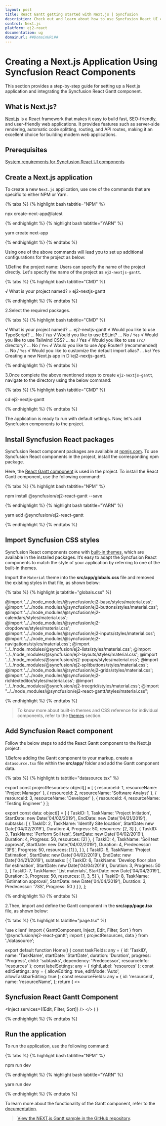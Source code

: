 ```yaml
---
layout: post
title: React Gantt getting started with Next.js | Syncfusion
description: Check out and learn about how to use Syncfusion React UI components in the Next.js project.
control: Next.js
platform: ej2-react
documentation: ug
domainurl: ##DomainURL##
---
```



# Creating a Next.js Application Using Syncfusion React Components 

This section provides a step-by-step guide for setting up a Next.js application and integrating the Syncfusion React Gantt component.

## What is Next.js?

[Next.js](https://nextjs.org/) is a React framework that makes it easy to build fast, SEO-friendly, and user-friendly web applications. It provides features such as server-side rendering, automatic code splitting, routing, and API routes, making it an excellent choice for building modern web applications.

## Prerequisites

[System requirements for Syncfusion React UI components](https://ej2.syncfusion.com/react/documentation/system-requirement)

## Create a Next.js application

To create a new `Next.js` application, use one of the commands that are specific to either NPM or Yarn.

{% tabs %}
{% highlight bash tabtitle="NPM" %}

npx create-next-app@latest

{% endhighlight %}
{% highlight bash tabtitle="YARN" %}

yarn create next-app

{% endhighlight %}
{% endtabs %}

Using one of the above commands will lead you to set up additional configurations for the project as below:

1.Define the project name: Users can specify the name of the project directly. Let's specify the name of the project as `ej2-nextjs-gantt`.

{% tabs %}
{% highlight bash tabtitle="CMD" %}

√ What is your project named? » ej2-nextjs-gantt

{% endhighlight %}
{% endtabs %}

2.Select the required packages.

{% tabs %}
{% highlight bash tabtitle="CMD" %}

√ What is your project named? ... ej2-nextjs-gantt
√ Would you like to use TypeScript? ... No / `Yes`
√ Would you like to use ESLint? ... No / `Yes`
√ Would you like to use Tailwind CSS? ... `No` / Yes
√ Would you like to use `src/` directory? ... No / `Yes`
√ Would you like to use App Router? (recommended) ... No / `Yes`
√ Would you like to customize the default import alias? ... `No`/ Yes
Creating a new Next.js app in D:\ej2-nextjs-gantt.

{% endhighlight %}
{% endtabs %}

3.Once complete the above mentioned steps to create `ej2-nextjs-gantt`, navigate to the directory using the below command:

{% tabs %}
{% highlight bash tabtitle="CMD" %}

cd ej2-nextjs-gantt

{% endhighlight %}
{% endtabs %}

The application is ready to run with default settings. Now, let's add Syncfusion components to the project.

## Install Syncfusion React packages

Syncfusion React component packages are available at [npmjs.com](https://www.npmjs.com/search?q=ej2-react). To use Syncfusion React components in the project, install the corresponding npm package.

Here, the [React Gantt component](https://www.syncfusion.com/react-components/react-gantt-chart) is used in the project. To install the React Gantt component, use the following command:

{% tabs %}
{% highlight bash tabtitle="NPM" %}

npm install @syncfusion/ej2-react-gantt --save

{% endhighlight %}
{% highlight bash tabtitle="YARN" %}

yarn add @syncfusion/ej2-react-gantt

{% endhighlight %}
{% endtabs %}

## Import Syncfusion CSS styles

Syncfusion React components come with [built-in themes](https://ej2.syncfusion.com/react/documentation/appearance/theme/), which are available in the installed packages. It’s easy to adapt the Syncfusion React components to match the style of your application by referring to one of the built-in themes.

Import the `Material` theme into the **src/app/globals.css** file and removed the existing styles in that file, as shown below:

{% tabs %}
{% highlight js tabtitle="globals.css" %}

@import '../../node_modules/@syncfusion/ej2-base/styles/material.css';  
@import '../../node_modules/@syncfusion/ej2-buttons/styles/material.css';  
@import '../../node_modules/@syncfusion/ej2-calendars/styles/material.css';  
@import '../../node_modules/@syncfusion/ej2-dropdowns/styles/material.css';  
@import '../../node_modules/@syncfusion/ej2-inputs/styles/material.css';
@import '../../node_modules/@syncfusion/ej2-navigations/styles/material.css';
@import '../../node_modules/@syncfusion/ej2-lists/styles/material.css';
@import '../../node_modules/@syncfusion/ej2-layouts/styles/material.css';
@import '../../node_modules/@syncfusion/ej2-popups/styles/material.css';
@import '../../node_modules/@syncfusion/ej2-splitbuttons/styles/material.css';
@import '../../node_modules/@syncfusion/ej2-grids/styles/material.css';
@import '../../node_modules/@syncfusion/ej2-richtexteditor/styles/material.css';
@import '../../node_modules/@syncfusion/ej2-treegrid/styles/material.css';
@import "../../node_modules/@syncfusion/ej2-react-gantt/styles/material.css";

{% endhighlight %}
{% endtabs %}

> To know more about built-in themes and CSS reference for individual components, refer to the [themes](https://ej2.syncfusion.com/react/documentation/appearance/theme/) section.

## Add Syncfusion React component

Follow the below steps to add the React Gantt component to the Next.js project:

1.Before adding the Gantt component to your markup, create a `datasource.tsx` file within the **src/app/** folder and add the Gantt component data.

{% tabs %}
{% highlight ts tabtitle="datasource.tsx" %}

export const projectResources: object[] = [
    { resourceId: 1, resourceName: 'Project Manager' },
    { resourceId: 2, resourceName: 'Software Analyst' },
    { resourceId: 3, resourceName: 'Developer' },
    { resourceId: 4, resourceName: 'Testing Engineer' }
];

export const data: object[] = [
    {
        TaskID: 1,
        TaskName: 'Project Initiation',
        StartDate: new Date('04/02/2019'),
        EndDate: new Date('04/21/2019'),
        subtasks: [
            { TaskID: 2, TaskName: 'Identify Site location', StartDate: new Date('04/02/2019'), Duration: 4, Progress: 50, resources: [2, 3] },
            { TaskID: 3, TaskName: 'Perform Soil test', StartDate: new Date('04/02/2019'), Duration: 4, Progress: 50, resources: [2] },
            { TaskID: 4, TaskName: 'Soil test approval', StartDate: new Date('04/02/2019'), Duration: 4, Predecessor: '3FS', Progress: 50, resources: [1] },
        ]
    },
    {
        TaskID: 5,
        TaskName: 'Project Estimation',
        StartDate: new Date('04/02/2019'),
        EndDate: new Date('04/21/2019'),
        subtasks: [
            { TaskID: 6, TaskName: 'Develop floor plan for estimation', StartDate: new Date('04/04/2019'), Duration: 3, Progress: 50 },
            { TaskID: 7, TaskName: 'List materials', StartDate: new Date('04/04/2019'), Duration: 3, Progress: 50, resources: [1, 3, 5] },
            { TaskID: 8, TaskName: 'Estimation approval', StartDate: new Date('04/04/2019'), Duration: 3, Predecessor: '7SS', Progress: 50 }
        ]
    },
];

{% endhighlight %}
{% endtabs %}

2.Then, import and define the Gantt component in the **src/app/page.tsx** file, as shown below: 

{% tabs %}
{% highlight ts tabtitle="page.tsx" %}

'use client'
import { GanttComponent, Inject, Edit, Filter, Sort } from '@syncfusion/ej2-react-gantt';
import { projectResources, data } from './datasource';

export default function Home() {
  const taskFields: any = {
    id: 'TaskID',
    name: 'TaskName',
    startDate: 'StartDate',
    duration: 'Duration',
    progress: 'Progress',
    child: 'subtasks',
    dependency: 'Predecessor',
    resourceInfo: 'resources'
  };
  const labelSettings: any = {
    rightLabel: 'resources'
  };
  const editSettings: any = {
    allowEditing: true,
    editMode: 'Auto',
    allowTaskbarEditing: true
  };
  const resourceFields: any = {
    id: 'resourceId',
    name: 'resourceName',
  };
  return (
    <>
      <h2>Syncfusion React Gantt Component</h2>
      <GanttComponent dataSource={data} allowFiltering={true} allowSorting={true} taskFields={taskFields} editSettings={editSettings} labelSettings={labelSettings}
        resourceFields={resourceFields} resources={projectResources} height='400px'>
        <Inject services={[Edit, Filter, Sort]} />
      </GanttComponent>
    </>
  )
}

{% endhighlight %}
{% endtabs %}

## Run the application

To run the application, use the following command:

{% tabs %}
{% highlight bash tabtitle="NPM" %}

npm run dev

{% endhighlight %}
{% highlight bash tabtitle="YARN" %}

yarn run dev

{% endhighlight %}
{% endtabs %}

To learn more about the functionality of the Gantt component, refer to the [documentation](https://ej2.syncfusion.com/react/documentation/gantt/getting-started#module-injection).

> [View the NEXT.js Gantt sample in the GitHub repository](https://github.com/SyncfusionExamples/ej2-nextjs-gantt).
